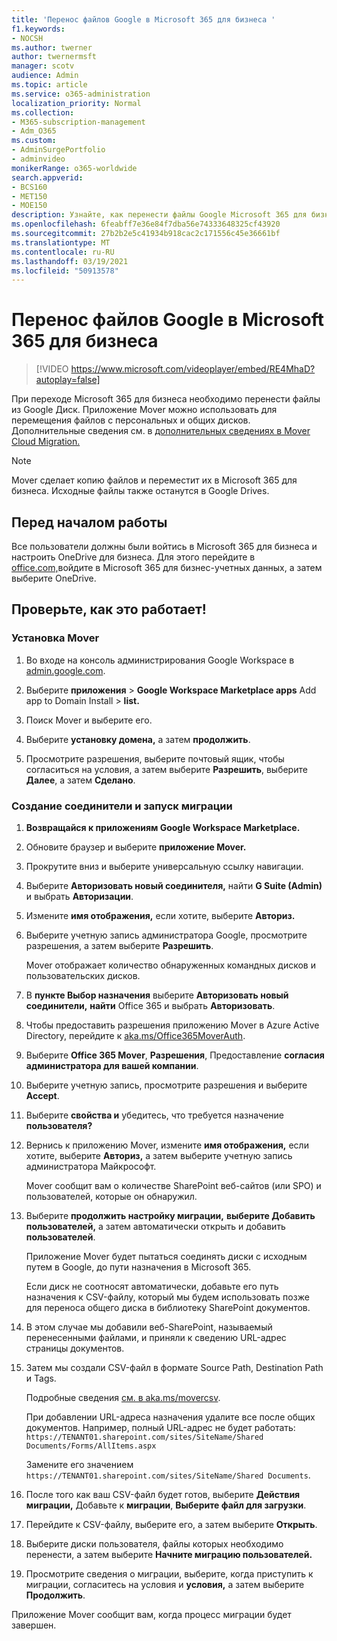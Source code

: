 ```yaml
---
title: 'Перенос файлов Google в Microsoft 365 для бизнеса '
f1.keywords:
- NOCSH
ms.author: twerner
author: twernermsft
manager: scotv
audience: Admin
ms.topic: article
ms.service: o365-administration
localization_priority: Normal
ms.collection:
- M365-subscription-management
- Adm_O365
ms.custom:
- AdminSurgePortfolio
- adminvideo
monikerRange: o365-worldwide
search.appverid:
- BCS160
- MET150
- MOE150
description: Узнайте, как перенести файлы Google Microsoft 365 для бизнеса с помощью Mover.
ms.openlocfilehash: 6feabff7e36e84f7dba56e74333648325cf43920
ms.sourcegitcommit: 27b2b2e5c41934b918cac2c171556c45e36661bf
ms.translationtype: MT
ms.contentlocale: ru-RU
ms.lasthandoff: 03/19/2021
ms.locfileid: "50913578"
---
```

# <a name="migrate-google-files-to-microsoft-365-for-business"></a>Перенос файлов Google в Microsoft 365 для бизнеса 

> [!VIDEO https://www.microsoft.com/videoplayer/embed/RE4MhaD?autoplay=false]

При переходе Microsoft 365 для бизнеса необходимо перенести файлы из Google Диск. Приложение Mover можно использовать для перемещения файлов с персональных и общих дисков. Дополнительные сведения см. в [дополнительных сведениях в Mover Cloud Migration.](/sharepointmigration/mover-plan-migration)

> [!NOTE]
> Mover сделает копию файлов и переместит их в Microsoft 365 для бизнеса. Исходные файлы также останутся в Google Drives.

## <a name="before-you-start"></a>Перед началом работы

Все пользователи должны были войтись в Microsoft 365 для бизнеса и настроить OneDrive для бизнеса. Для этого перейдите в [office.com,](https://office.com)войдите в Microsoft 365 для бизнес-учетных данных, а затем выберите OneDrive.

## <a name="try-it"></a>Проверьте, как это работает!

### <a name="install-mover"></a>Установка Mover

1. Во входе на консоль администрирования Google Workspace в [admin.google.com](https://admin.google.com).

1. Выберите **приложения**  >  **Google Workspace Marketplace apps** Add app to Domain Install  >  **list.**

1. Поиск Mover и выберите его.

1. Выберите **установку домена,** а затем **продолжить**.

1. Просмотрите разрешения, выберите почтовый ящик, чтобы согласиться на условия, а затем выберите **Разрешить**, выберите **Далее**, а затем **Сделано**.

### <a name="create-connectors-and-run-the-migration"></a>Создание соединители и запуск миграции

1. **Возвращайся к приложениям Google Workspace Marketplace.**
1. Обновите браузер и выберите **приложение Mover.**
1. Прокрутите вниз и выберите универсальную ссылку навигации.
1. Выберите **Авторизовать новый соединителя,** найти **G Suite (Admin)** и выбрать **Авторизации**.
1. Измените **имя отображения,** если хотите, выберите **Авториз.**
1. Выберите учетную запись администратора Google, просмотрите разрешения, а затем выберите **Разрешить**.

    Mover отображает количество обнаруженных командных дисков и пользовательских дисков. 

1. В **пункте Выбор назначения** выберите **Авторизовать новый соединители,** **найти** Office 365 и выбрать **Авторизовать**.
1. Чтобы предоставить разрешения приложению Mover в Azure Active Directory, перейдите к [aka.ms/Office365MoverAuth](https://aka.ms/Office365MoverAuth).
1. Выберите **Office 365 Mover**, **Разрешения**, Предоставление **согласия администратора для вашей компании**.
1. Выберите учетную запись, просмотрите разрешения и выберите **Accept**.
1. Выберите **свойства и** убедитесь, что требуется назначение **пользователя?**
1. Вернись к приложению Mover, измените **имя отображения,** если хотите, выберите **Авториз,** а затем выберите учетную запись администратора Майкрософт.

    Mover сообщит вам о количестве SharePoint веб-сайтов (или SPO) и пользователей, которые он обнаружил.
1. Выберите **продолжить настройку миграции,** **выберите Добавить пользователей,** а затем автоматически открыть и добавить **пользователей**.

    Приложение Mover будет пытаться соединять диски с исходным путем в Google, до пути назначения в Microsoft 365. 

    Если диск не соотносят автоматически, добавьте его путь назначения к CSV-файлу, который мы будем использовать позже для переноса общего диска в библиотеку SharePoint документов. 

1. В этом случае мы добавили веб-SharePoint, называемый перенесенными файлами, и приняли к сведению URL-адрес страницы документов. 
1. Затем мы создали CSV-файл в формате Source Path, Destination Path и Tags. 

    Подробные сведения [см. в aka.ms/movercsv](/sharepointmigration/mover-create-migration-csv).

    При добавлении URL-адреса назначения удалите все после общих документов. Например, полный URL-адрес не будет работать: `https://TENANT01.sharepoint.com/sites/SiteName/Shared Documents/Forms/AllItems.aspx`

    Замените его значением `https://TENANT01.sharepoint.com/sites/SiteName/Shared Documents`.

1. После того как ваш CSV-файл будет готов, выберите **Действия миграции,** Добавьте к **миграции**, **Выберите файл для загрузки**.
1. Перейдите к CSV-файлу, выберите его, а затем выберите **Открыть**.
1. Выберите диски пользователя, файлы которых необходимо перенести, а затем выберите **Начните миграцию пользователей.**
1. Просмотрите сведения о миграции, выберите, когда приступить к миграции, согласитесь на условия и **условия,** а затем выберите **Продолжить**.

Приложение Mover сообщит вам, когда процесс миграции будет завершен.